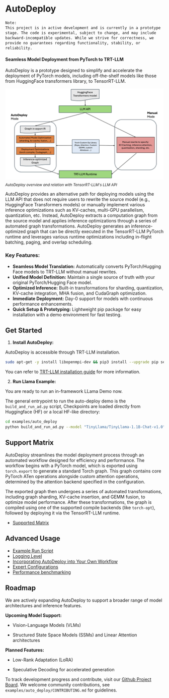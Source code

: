 # AutoDeploy

```{note}
Note:
This project is in active development and is currently in a prototype stage. The code is experimental, subject to change, and may include backward-incompatible updates. While we strive for correctness, we provide no guarantees regarding functionality, stability, or reliability.
```

<h4> Seamless Model Deployment from PyTorch to TRT-LLM</h4>

AutoDeploy is a prototype designed to simplify and accelerate the deployment of PyTorch models, including off-the-shelf models like those from HuggingFace transformers library, to TensorRT-LLM.

![AutoDeploy overview](../../media/ad_overview.png)
<sub><em>AutoDeploy overview and relation with TensorRT-LLM's LLM API</em></sub>

AutoDeploy provides an alternative path for deploying models using the LLM API that does not require users to rewrite the source model (e.g., HuggingFace Transformers models) or manually implement various inference optimizations such as KV-caches, multi-GPU parallelism, quantization, etc. Instead, AutoDeploy extracts a computation graph from the source model and applies inference optimizations through a series of automated graph transformations. AutoDeploy generates an inference-optimized graph that can be directly executed in the TensorRT-LLM PyTorch runtime and leverages various runtime optimizations including in-flight batching, paging, and overlap scheduling.

### **Key Features:**

- **Seamless Model Translation:** Automatically converts PyTorch/Hugging Face models to TRT-LLM without manual rewrites.
- **Unified Model Definition:** Maintain a single source of truth with your original PyTorch/Hugging Face model.
- **Optimized Inference:** Built-in transformations for sharding, quantization, KV-cache integration, MHA fusion, and CudaGraph optimization.
- **Immediate Deployment:** Day-0 support for models with continuous performance enhancements.
- **Quick Setup & Prototyping:** Lightweight pip package for easy installation with a demo environment for fast testing.

## Get Started

1. **Install AutoDeploy:**

AutoDeploy is accessible through TRT-LLM installation.

```bash
sudo apt-get -y install libopenmpi-dev && pip3 install --upgrade pip setuptools && pip3 install tensorrt_llm
```

You can refer to [TRT-LLM installation guide](../../installation/linux.md) for more information.

2. **Run Llama Example:**

You are ready to run an in-framework LLama Demo now.

The general entrypoint to run the auto-deploy demo is the `build_and_run_ad.py` script, Checkpoints are loaded directly from Huggingface (HF) or a local HF-like directory:

```bash
cd examples/auto_deploy
python build_and_run_ad.py --model "TinyLlama/TinyLlama-1.1B-Chat-v1.0"
```

## Support Matrix

AutoDeploy streamlines the model deployment process through an automated workflow designed for efficiency and performance. The workflow begins with a PyTorch model, which is exported using `torch.export` to generate a standard Torch graph. This graph contains core PyTorch ATen operations alongside custom attention operations, determined by the attention backend specified in the configuration.

The exported graph then undergoes a series of automated transformations, including graph sharding, KV-cache insertion, and GEMM fusion, to optimize model performance. After these transformations, the graph is compiled using one of the supported compile backends (like `torch-opt`), followed by deploying it via the TensorRT-LLM runtime.

- [Supported Matrix](support_matrix.md)

## Advanced Usage

- [Example Run Script](./advanced/example_run.md)
- [Logging Level](./advanced/logging.md)
- [Incorporating AutoDeploy into Your Own Workflow](./advanced/workflow.md)
- [Expert Configurations](./advanced/expert_configurations.md)
- [Performance benchmarking](./advanced/benchmarking_with_trtllm_bench.md)

## Roadmap

We are actively expanding AutoDeploy to support a broader range of model architectures and inference features.

**Upcoming Model Support:**

- Vision-Language Models (VLMs)

- Structured State Space Models (SSMs) and Linear Attention architectures

**Planned Features:**

- Low-Rank Adaptation (LoRA)

- Speculative Decoding for accelerated generation

To track development progress and contribute, visit our [Github Project Board](https://github.com/orgs/NVIDIA/projects/83/views/13).
We welcome community contributions, see `examples/auto_deploy/CONTRIBUTING.md` for guidelines.
